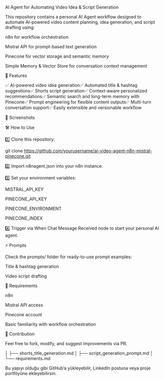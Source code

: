 AI Agent for Automating Video Idea & Script Generation

This repository contains a personal AI Agent workflow designed to automate AI-powered video content planning, idea generation, and script drafting using:

n8n for workflow orchestration

Mistral API for prompt-based text generation

Pinecone for vector storage and semantic memory

Simple Memory & Vector Store for conversation context management

🚀 Features

✅ AI-powered video idea generation✅ Automated title & hashtag suggestions✅ Shorts script generation✅ Context-aware personalized recommendations✅ Semantic search and long-term memory with Pinecone✅ Prompt engineering for flexible content outputs✅ Multi-turn conversation support✅ Easily extensible and versionable workflow

📸 Screenshots



🛠️ How to Use

1️⃣ Clone this repository:

git clone https://github.com/yourusername/ai-video-agent-n8n-mistral-pinecone.git

2️⃣ Import n8nagent.json into your n8n instance.

3️⃣ Set your environment variables:

MISTRAL_API_KEY

PINECONE_API_KEY

PINECONE_ENVIRONMENT

PINECONE_INDEX

4️⃣ Trigger via When Chat Message Received node to start your personal AI agent.

⚡ Prompts

Check the prompts/ folder for ready-to-use prompt examples:

Title & hashtag generation

Video script drafting

🧩 Requirements

n8n

Mistral API access

Pinecone account

Basic familiarity with workflow orchestration

🤝 Contribution

Feel free to fork, modify, and suggest improvements via PR.


│    ├── shorts_title_generation.md
│    ├── script_generation_prompt.md
│
└── requirements.md

Bu yapıyı olduğu gibi GitHub’a yükleyebilir, LinkedIn postuna veya proje portföyüne ekleyebilirsin.
